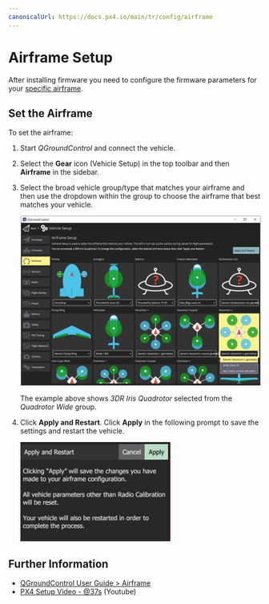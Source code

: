 ```yaml
---
canonicalUrl: https://docs.px4.io/main/tr/config/airframe
---
```


# Airframe Setup

After installing firmware you need to configure the firmware parameters for your [specific airframe](../airframes/airframe_reference.md).

## Set the Airframe

To set the airframe:

1. Start *QGroundControl* and connect the vehicle.
2. Select the **Gear** icon (Vehicle Setup) in the top toolbar and then **Airframe** in the sidebar. 
3. Select the broad vehicle group/type that matches your airframe and then use the dropdown within the group to choose the airframe that best matches your vehicle.
    
    ![](../../assets/qgc/setup/airframe/airframe_px4.jpg)
    
    The example above shows *3DR Iris Quadrotor* selected from the *Quadrotor Wide* group.

4. Click **Apply and Restart**. Click **Apply** in the following prompt to save the settings and restart the vehicle.
    
    <img src="../../assets/qgc/setup/airframe/airframe_px4_apply_prompt.jpg" width="300px" title="Apply airframe selection prompt" />

## Further Information

* [QGroundControl User Guide > Airframe](https://docs.qgroundcontrol.com/en/SetupView/Airframe.html)
* [PX4 Setup Video - @37s](https://youtu.be/91VGmdSlbo4?t=35s) (Youtube)